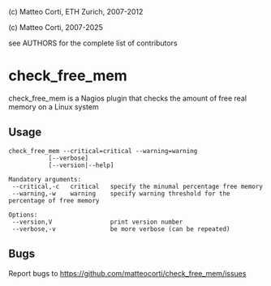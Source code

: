 
 (c) Matteo Corti, ETH Zurich, 2007-2012

 (c) Matteo Corti, 2007-2025

  see AUTHORS for the complete list of contributors

# check_free_mem

check_free_mem is a Nagios plugin that checks the amount of free real
memory on a Linux system

## Usage

```
check_free_mem --critical=critical --warning=warning
           [--verbose]
           [--version|--help]

Mandatory arguments:
 --critical,-c   critical   specify the minumal percentage free memory
 --warning,-w    warning    specify warning threshold for the percentage of free memory

Options:
 --version,V                print version number
 --verbose,-v               be more verbose (can be repeated)
```

## Bugs

Report bugs to https://github.com/matteocorti/check_free_mem/issues

